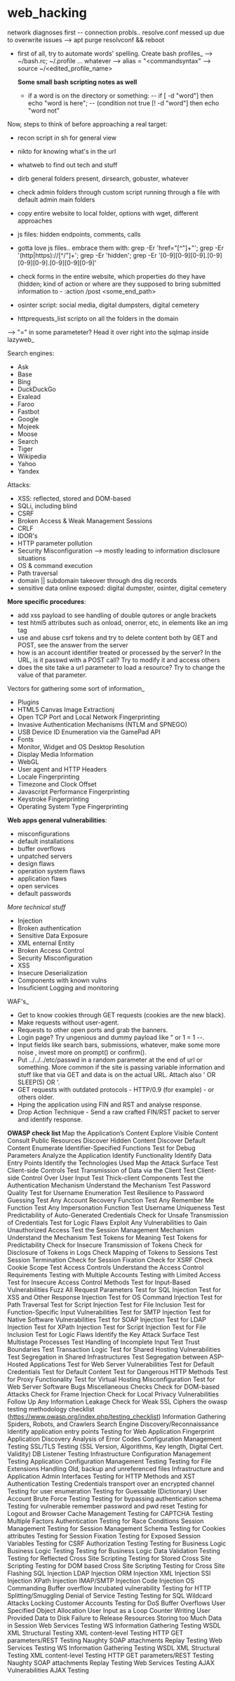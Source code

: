 # web_hacking

<i><b><script>prompt("hack to learn")</script></b></i>

network diagnoses first
-- connection probls..
resolve.conf messed up due to overwrite issues
--> apt purge resolvconf && reboot

- first of all, try to automate words' spelling. Create bash profiles_
--> ~/bash.rc; ~/.profile ... whatever
--> alias <comandname> = "<commandsyntax"
--> source ~/<edited_profile_name>
  
  <b> Some small bash scripting notes as well</b>
  - if a word is on the directory or something: 
  -- if [ -d "word"] then echo "word is here"; 
  -- (condition not true [! -d "word"] then echo "word not"
  
Now, steps to think of before approaching a real target:
- recon script in sh for general view
- nikto for knowing what's in the url
- whatweb to find out tech and stuff
- dirb general folders present, dirsearch, gobuster, whatever
- check admin folders through custom script running through a file with default admin main folders
- copy entire website to local folder, options with wget, different approaches
- js files: hidden endpoints, comments, calls
- gotta love js files.. embrace them with: grep -Er 'href="[^\"]+"'; grep -Er '(http|https)://[^/"]+'; grep -Er 'hidden'; grep -Er '[0-9][0-9][0-9].[0-9][0-9][0-9].[0-9][0-9][0-9]'
- check forms in the entire website, which properties do they have (hidden; kind of action or where are they supposed to bring
submitted information to - :action /post <some_end_path>

- osinter script: social media, digital dumpsters, digital cemetery
- httprequests_list scripto on all the folders in the domain

--> "=" in some parameteter? Head it over right into the sqlmap inside lazyweb_

Search engines:
- Ask
- Base
- Bing
- DuckDuckGo
- Exalead
- Faroo
- Fastbot
- Google
- Mojeek
- Moose
- Search
- Tiger
- Wikipedia
- Yahoo
- Yandex



Attacks:
- XSS: reflected, stored and DOM-based
- SQLi, including blind
- CSRF
- Broken Access & Weak Management Sessions
- CRLF
- IDOR's
- HTTP parameter pollution
- Security Misconfiguration --> mostly leading to information disclosure situations
- OS & command execution
- Path traversal
- domain || subdomain takeover through dns dig records
- sensitive data online exposed: digital dumpster, osinter, digital cemetery

<b>More specific procedures</b>:
- add xss payload to see handling of double qutores or angle brackets
- test html5 attributes such as onload, onerror, etc, in elements like an img tag
- use and abuse csrf tokens and try to delete content both by GET and POST, see the answer from the server
- how is an account identifier treated or processed by the server? In the URL, is it passwd with a POST call? Try to modify it and access others
- does the site take a url parameter to load a resource? Try to change the value of that parameter.



Vectors for gathering some sort of information_
- Plugins
- HTML5 Canvas Image Extractionj
- Open TCP Port and Local Network Fingerprinting
- Invasive Authentication Mechanisms (NTLM and SPNEGO)
- USB Device ID Enumeration via the GamePad API
- Fonts
- Monitor, Widget and OS Desktop Resolution
- Display Media Information
- WebGL
- User agent and HTTP Headers
- Locale Fingerprinting
- Timezone and Clock Offset
- Javascript Performance Fingerprinting
- Keystroke Fingerprinting
- Operating System Type Fingerprinting

<b>Web apps general vulnerabilities</b>:
- misconfigurations
- default installations
- buffer overflows
- unpatched servers
- design flaws
- operation system flaws
- application flaws
- open services
- default passwords

<i>More technical stuff</i>
- Injection
- Broken authentication
- Sensitive Data Exposure
- XML enternal Entity
- Broken Access Control
- Security Misconfiguration
- XSS
- Insecure Deserialization
- Components with known vulns
- Insuficient Logging and monitoring


WAF's_

- Get to know cookies through GET requests (cookies are the new black).
- Make requests without user-agent.
- Requests to other open ports and grab the banners.
- Login page? Try ungenious and dummy payload like " or 1 = 1 --.
- Input fields like search bars, submissions, whatever, make some more noise <script>alert()</script>, invest more on prompt() or confirm().
- Put ../../../etc/passwd in a random parameter at the end of url or something. More common if the site is passing variable information
and stuff like that via GET and data is on the actual URL. Attach also ' OR SLEEP(5) OR '.
- GET requests with outdated protocols - HTTP/0.9 (for example) - or others older.
- Hping the application using FIN and RST and analyse response.
- Drop Action Technique - Send a raw crafted FIN/RST packet to server and identify response.

<b> OWASP check list </b>
Map the Application’s Content
Explore Visible Content
Consult Public Resources
Discover Hidden Content
Discover Default Content
Enumerate Identifier-Specified Functions
Test for Debug Parameters
Analyze the Application
Identify Functionality
Identify Data Entry Points
Identify the Technologies Used
Map the Attack Surface
Test Client-side Controls
Test Transmission of Data via the Client
Test Client-side Control Over User Input
Test Thick-client Components
Test the Authentication Mechanism
Understand the Mechanism
Test Password Quality
Test for Username Enumeration
Test Resilience to Password Guessing
Test Any Account Recovery Function
Test Any Remember Me Function
Test Any Impersonation Function
Test Username Uniqueness
Test Predictability of Auto-Generated Credentials
Check for Unsafe Transmission of Credentials
Test for Logic Flaws
Exploit Any Vulnerabilities to Gain Unauthorized Access
Test the Session Management Mechanism
Understand the Mechanism
Test Tokens for Meaning
Test Tokens for Predictability
Check for Insecure Transmission of Tokens
Check for Disclosure of Tokens in Logs
Check Mapping of Tokens to Sessions
Test Session Termination
Check for Session Fixation
Check for XSRF
Check Cookie Scope
Test Access Controls
Understand the Access Control Requirements
Testing with Multiple Accounts
Testing with Limited Access
Test for Insecure Access Control Methods
Test for Input-Based Vulnerabilities
Fuzz All Request Parameters
Test for SQL Injection
Test for XSS and Other Response Injection
Test for OS Command Injection
Test for Path Traversal
Test for Script Injection
Test for File Inclusion
Test for Function-Specific Input Vulnerabilities
Test for SMTP Injection
Test for Native Software Vulnerabilities
Test for SOAP Injection
Test for LDAP Injection
Test for XPath Injection
Test for Script Injection
Test for File Inclusion
Test for Logic Flaws
Identify the Key Attack Surface
Test Multistage Processes
Test Handling of Incomplete Input
Test Trust Boundaries
Test Transaction Logic
Test for Shared Hosting Vulnerabilities
Test Segregation in Shared Infrastructures
Test Segregation between ASP-Hosted Applications
Test for Web Server Vulnerabilities
Test for Default Credentials
Test for Default Content
Test for Dangerous HTTP Methods
Test for Proxy Functionality
Test for Virtual Hosting Misconfiguration
Test for Web Server Software Bugs
Miscellaneous Checks
Check for DOM-based Attacks
Check for Frame Injection
Check for Local Privacy Vulnerabilities
Follow Up Any Information Leakage
Check for Weak SSL Ciphers
the owasp testing methodology checklist (https://www.owasp.org/index.php/testing_checklist)
Information Gathering
Spiders, Robots, and Crawlers
Search Engine Discovery/Reconnaissance
Identify application entry points
Testing for Web Application Fingerprint
Application Discovery
Analysis of Error Codes
Configuration Management Testing
SSL/TLS Testing (SSL Version, Algorithms, Key length, Digital Cert. Validity)
DB Listener Testing
Infrastructure Configuration Management Testing
Application Configuration Management Testing
Testing for File Extensions Handling
Old, backup and unreferenced files
Infrastructure and Application Admin Interfaces
Testing for HTTP Methods and XST
Authentication Testing
Credentials transport over an encrypted channel
Testing for user enumeration
Testing for Guessable (Dictionary) User Account
Brute Force Testing
Testing for bypassing authentication schema
Testing for vulnerable remember password and pwd reset
Testing for Logout and Browser Cache Management
Testing for CAPTCHA
Testing Multiple Factors Authentication
Testing for Race Conditions
Session Management
Testing for Session Management Schema
Testing for Cookies attributes
Testing for Session Fixation
Testing for Exposed Session Variables
Testing for CSRF
Authorization Testing
Testing for Business Logic
Business Logic Testing
Testing for Business Logic
Data Validation Testing
Testing for Reflected Cross Site Scripting
Testing for Stored Cross Site Scripting
Testing for DOM based Cross Site Scripting
Testing for Cross Site Flashing
SQL Injection
LDAP Injection
ORM Injection
XML Injection
SSI Injection
XPath Injection
IMAP/SMTP Injection
Code Injection
OS Commanding
Buffer overflow
Incubated vulnerability
Testing for HTTP Splitting/Smuggling
Denial of Service Testing
Testing for SQL Wildcard Attacks
Locking Customer Accounts
Testing for DoS Buffer Overflows
User Specified Object Allocation
User Input as a Loop Counter
Writing User Provided Data to Disk
Failure to Release Resources
Storing too Much Data in Session
Web Services Testing
WS Information Gathering
Testing WSDL
XML Structural Testing
XML content-level Testing
HTTP GET parameters/REST Testing
Naughty SOAP attachments
Replay Testing
Web Services Testing
WS Information Gathering
Testing WSDL
XML Structural Testing
XML content-level Testing
HTTP GET parameters/REST Testing
Naughty SOAP attachments
Replay Testing
Web Services Testing
AJAX Vulnerabilities
AJAX Testing
